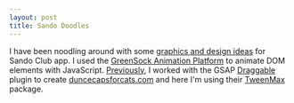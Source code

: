 ```yaml
---
layout: post
title: Sando Doodles
---
```

I have been noodling around with some [graphics and design ideas](http://jingyufanclub.co/sando-doodles/) for Sando Club app. I used the [GreenSock Animation Platform](https://greensock.com/) to animate DOM elements with JavaScript. [Previously](http://jingyufanclub.co/blog/a-variety-of-hats/), I worked with the GSAP [Draggable](https://greensock.com/draggable)  plugin to create [duncecapsforcats.com](http://duncecapsforcats.com/) and here I'm using their [TweenMax](https://greensock.com/tweenmax) package.
